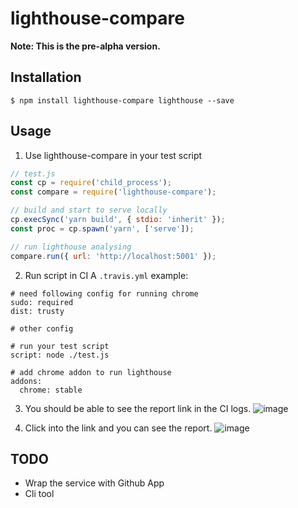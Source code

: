 # lighthouse-compare

**Note: This is the pre-alpha version.**

## Installation
```
$ npm install lighthouse-compare lighthouse --save
```

## Usage
1. Use lighthouse-compare in your test script
```JavaScript
// test.js
const cp = require('child_process');
const compare = require('lighthouse-compare');

// build and start to serve locally
cp.execSync('yarn build', { stdio: 'inherit' });
const proc = cp.spawn('yarn', ['serve']);

// run lighthouse analysing
compare.run({ url: 'http://localhost:5001' });
```

2. Run script in CI
A `.travis.yml` example:
```
# need following config for running chrome
sudo: required
dist: trusty

# other config

# run your test script
script: node ./test.js

# add chrome addon to run lighthouse
addons:
  chrome: stable
```

3. You should be able to see the report link in the CI logs.
![image](https://user-images.githubusercontent.com/4938243/50292010-03222980-04ab-11e9-9bc4-7c0228101a74.png)

4. Click into the link and you can see the report.
![image](https://user-images.githubusercontent.com/4938243/50293506-bb9d9c80-04ae-11e9-9d0b-7d762eae94f8.png)

## TODO

- Wrap the service with Github App
- Cli tool
